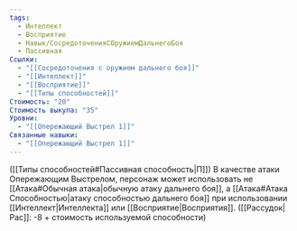 ```yaml
---
tags:
  - Интеллект
  - Восприятие
  - Навык/СосредоточенияСОружиемДальнегоБоя
  - Пассивная
Ссылки:
  - "[[Сосредоточения с оружием дальнего боя]]"
  - "[[Интеллект]]"
  - "[[Восприятие]]"
  - "[[Типы способностей]]"
Стоимость: "20"
Стоимость выкупа: "35"
Уровни:
  - "[[Опережающий Выстрел 1]]"
Связанные навыки:
  - "[[Опережающий Выстрел 1]]"
---
```

([[Типы способностей#Пассивная способность|П]]) В качестве атаки Опережающим Выстрелом, персонаж может использовать не [[Атака#Обычная атака|обычную атаку дальнего боя]], а [[Атака#Атака Способностью|атаку способностью дальнего боя]] при использовании [[Интеллект|Интеллекта]] или [[Восприятие|Восприятия]]. 
([[Рассудок|Рас]]: -8 + стоимость используемой способности)
